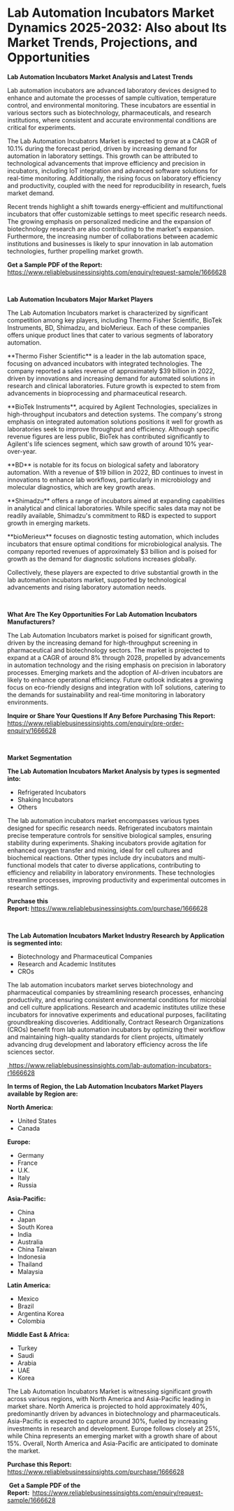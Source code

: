 <p><h1>Lab Automation Incubators Market Dynamics 2025-2032: Also about Its Market Trends, Projections, and Opportunities</h1></p><p><strong>Lab Automation Incubators Market Analysis and Latest Trends</strong></p>
<p><p>Lab automation incubators are advanced laboratory devices designed to enhance and automate the processes of sample cultivation, temperature control, and environmental monitoring. These incubators are essential in various sectors such as biotechnology, pharmaceuticals, and research institutions, where consistent and accurate environmental conditions are critical for experiments.</p><p>The Lab Automation Incubators Market is expected to grow at a CAGR of 10.1% during the forecast period, driven by increasing demand for automation in laboratory settings. This growth can be attributed to technological advancements that improve efficiency and precision in incubators, including IoT integration and advanced software solutions for real-time monitoring. Additionally, the rising focus on laboratory efficiency and productivity, coupled with the need for reproducibility in research, fuels market demand.</p><p>Recent trends highlight a shift towards energy-efficient and multifunctional incubators that offer customizable settings to meet specific research needs. The growing emphasis on personalized medicine and the expansion of biotechnology research are also contributing to the market's expansion. Furthermore, the increasing number of collaborations between academic institutions and businesses is likely to spur innovation in lab automation technologies, further propelling market growth.</p></p>
<p><strong>Get a Sample PDF of the Report:&nbsp;</strong> <a href="https://www.reliablebusinessinsights.com/enquiry/request-sample/1666628?utm_campaign=3127&utm_medium=2&utm_source=Github&utm_content=ia&utm_term=18042025&utm_id=lab-automation-incubators">https://www.reliablebusinessinsights.com/enquiry/request-sample/1666628</a></p>
<p>&nbsp;</p>
<p><strong>Lab Automation Incubators Major Market Players</strong></p>
<p><p>The Lab Automation Incubators market is characterized by significant competition among key players, including Thermo Fisher Scientific, BioTek Instruments, BD, Shimadzu, and bioMerieux. Each of these companies offers unique product lines that cater to various segments of laboratory automation.</p><p>**Thermo Fisher Scientific** is a leader in the lab automation space, focusing on advanced incubators with integrated technologies. The company reported a sales revenue of approximately $39 billion in 2022, driven by innovations and increasing demand for automated solutions in research and clinical laboratories. Future growth is expected to stem from advancements in bioprocessing and pharmaceutical research.</p><p>**BioTek Instruments**, acquired by Agilent Technologies, specializes in high-throughput incubators and detection systems. The company's strong emphasis on integrated automation solutions positions it well for growth as laboratories seek to improve throughput and efficiency. Although specific revenue figures are less public, BioTek has contributed significantly to Agilent's life sciences segment, which saw growth of around 10% year-over-year.</p><p>**BD** is notable for its focus on biological safety and laboratory automation. With a revenue of $19 billion in 2022, BD continues to invest in innovations to enhance lab workflows, particularly in microbiology and molecular diagnostics, which are key growth areas.</p><p>**Shimadzu** offers a range of incubators aimed at expanding capabilities in analytical and clinical laboratories. While specific sales data may not be readily available, Shimadzu's commitment to R&D is expected to support growth in emerging markets.</p><p>**bioMerieux** focuses on diagnostic testing automation, which includes incubators that ensure optimal conditions for microbiological analysis. The company reported revenues of approximately $3 billion and is poised for growth as the demand for diagnostic solutions increases globally.</p><p>Collectively, these players are expected to drive substantial growth in the lab automation incubators market, supported by technological advancements and rising laboratory automation needs.</p></p>
<p>&nbsp;</p>
<p><strong>What Are The Key Opportunities For Lab Automation Incubators Manufacturers?</strong></p>
<p><p>The Lab Automation Incubators market is poised for significant growth, driven by the increasing demand for high-throughput screening in pharmaceutical and biotechnology sectors. The market is projected to expand at a CAGR of around 8% through 2028, propelled by advancements in automation technology and the rising emphasis on precision in laboratory processes. Emerging markets and the adoption of AI-driven incubators are likely to enhance operational efficiency. Future outlook indicates a growing focus on eco-friendly designs and integration with IoT solutions, catering to the demands for sustainability and real-time monitoring in laboratory environments.</p></p>
<p><strong>Inquire or Share Your Questions If Any Before Purchasing This Report:</strong> <a href="https://www.reliablebusinessinsights.com/enquiry/pre-order-enquiry/1666628?utm_campaign=3127&utm_medium=2&utm_source=Github&utm_content=ia&utm_term=18042025&utm_id=lab-automation-incubators">https://www.reliablebusinessinsights.com/enquiry/pre-order-enquiry/1666628</a></p>
<p>&nbsp;</p>
<p><strong>Market Segmentation</strong></p>
<p><strong>The Lab Automation Incubators Market Analysis by types is segmented into:</strong></p>
<p><ul><li>Refrigerated Incubators</li><li>Shaking Incubators</li><li>Others</li></ul></p>
<p><p>The lab automation incubators market encompasses various types designed for specific research needs. Refrigerated incubators maintain precise temperature controls for sensitive biological samples, ensuring stability during experiments. Shaking incubators provide agitation for enhanced oxygen transfer and mixing, ideal for cell cultures and biochemical reactions. Other types include dry incubators and multi-functional models that cater to diverse applications, contributing to efficiency and reliability in laboratory environments. These technologies streamline processes, improving productivity and experimental outcomes in research settings.</p></p>
<p><strong>Purchase this Report:&nbsp;</strong><a href="https://www.reliablebusinessinsights.com/purchase/1666628?utm_campaign=3127&utm_medium=2&utm_source=Github&utm_content=ia&utm_term=18042025&utm_id=lab-automation-incubators">https://www.reliablebusinessinsights.com/purchase/1666628</a></p>
<p>&nbsp;</p>
<p><strong>The Lab Automation Incubators Market Industry Research by Application is segmented into:</strong></p>
<p><ul><li>Biotechnology and Pharmaceutical Companies</li><li>Research and Academic Institutes</li><li>CROs</li></ul></p>
<p><p>The lab automation incubators market serves biotechnology and pharmaceutical companies by streamlining research processes, enhancing productivity, and ensuring consistent environmental conditions for microbial and cell culture applications. Research and academic institutes utilize these incubators for innovative experiments and educational purposes, facilitating groundbreaking discoveries. Additionally, Contract Research Organizations (CROs) benefit from lab automation incubators by optimizing their workflow and maintaining high-quality standards for client projects, ultimately advancing drug development and laboratory efficiency across the life sciences sector.</p></p>
<p><a href="https://www.reliablebusinessinsights.com/lab-automation-incubators-r1666628?utm_campaign=3127&utm_medium=2&utm_source=Github&utm_content=ia&utm_term=18042025&utm_id=lab-automation-incubators">&nbsp;https://www.reliablebusinessinsights.com/lab-automation-incubators-r1666628</a></p>
<p><strong>In terms of Region, the Lab Automation Incubators Market Players available by Region are:</strong></p>
<p>
    <p> <strong> North America: </strong>
        <ul>
            <li>United States</li>
            <li>Canada</li>
        </ul>
        </p> 
    <p> <strong> Europe: </strong>
        <ul>
            <li>Germany</li>
            <li>France</li>
            <li>U.K.</li>
            <li>Italy</li>
            <li>Russia</li>
        </ul>
        </p> 
    <p> <strong> Asia-Pacific: </strong>
        <ul>
            <li>China</li>
            <li>Japan</li>
            <li>South Korea</li>
            <li>India</li>
            <li>Australia</li>
            <li>China Taiwan</li>
            <li>Indonesia</li>
            <li>Thailand</li>
            <li>Malaysia</li>
        </ul>
        </p> 
    <p> <strong> Latin America: </strong>
        <ul>
            <li>Mexico</li>
            <li>Brazil</li>
            <li>Argentina Korea</li>
            <li>Colombia</li>
        </ul>
        </p> 
    <p> <strong> Middle East & Africa: </strong>
        <ul>
            <li>Turkey</li>
            <li>Saudi</li>
            <li>Arabia</li>
            <li>UAE</li>
            <li>Korea</li>
        </ul>
    </p>
    </p>
<p><p>The Lab Automation Incubators Market is witnessing significant growth across various regions, with North America and Asia-Pacific leading in market share. North America is projected to hold approximately 40%, predominantly driven by advances in biotechnology and pharmaceuticals. Asia-Pacific is expected to capture around 30%, fueled by increasing investments in research and development. Europe follows closely at 25%, while China represents an emerging market with a growth share of about 15%. Overall, North America and Asia-Pacific are anticipated to dominate the market.</p></p>
<p><strong>Purchase this Report: </strong><a href="https://www.reliablebusinessinsights.com/purchase/1666628?utm_campaign=3127&utm_medium=2&utm_source=Github&utm_content=ia&utm_term=18042025&utm_id=lab-automation-incubators">https://www.reliablebusinessinsights.com/purchase/1666628</a></p>
<p>&nbsp;<strong>Get a Sample PDF of the Report:&nbsp;&nbsp;</strong><a href="https://www.reliablebusinessinsights.com/enquiry/request-sample/1666628?utm_campaign=3127&utm_medium=2&utm_source=Github&utm_content=ia&utm_term=18042025&utm_id=lab-automation-incubators">https://www.reliablebusinessinsights.com/enquiry/request-sample/1666628</a></p>
<p><strong></strong></p>
<p><p></p><p></p><p></p></p>